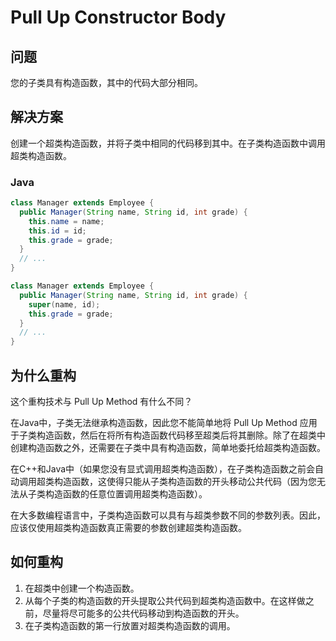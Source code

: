 # Pull Up Constructor Body

## 问题
您的子类具有构造函数，其中的代码大部分相同。

## 解决方案
创建一个超类构造函数，并将子类中相同的代码移到其中。在子类构造函数中调用超类构造函数。

### Java
```java
class Manager extends Employee {
  public Manager(String name, String id, int grade) {
    this.name = name;
    this.id = id;
    this.grade = grade;
  }
  // ...
}

class Manager extends Employee {
  public Manager(String name, String id, int grade) {
    super(name, id);
    this.grade = grade;
  }
  // ...
}
```

## 为什么重构
这个重构技术与 Pull Up Method 有什么不同？

在Java中，子类无法继承构造函数，因此您不能简单地将 Pull Up Method 应用于子类构造函数，然后在将所有构造函数代码移至超类后将其删除。除了在超类中创建构造函数之外，还需要在子类中具有构造函数，简单地委托给超类构造函数。

在C++和Java中（如果您没有显式调用超类构造函数），在子类构造函数之前会自动调用超类构造函数，这使得只能从子类构造函数的开头移动公共代码（因为您无法从子类构造函数的任意位置调用超类构造函数）。

在大多数编程语言中，子类构造函数可以具有与超类参数不同的参数列表。因此，应该仅使用超类构造函数真正需要的参数创建超类构造函数。

## 如何重构
1. 在超类中创建一个构造函数。
2. 从每个子类的构造函数的开头提取公共代码到超类构造函数中。在这样做之前，尽量将尽可能多的公共代码移动到构造函数的开头。
3. 在子类构造函数的第一行放置对超类构造函数的调用。